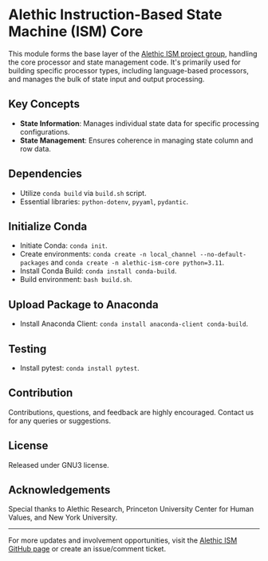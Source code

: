 # Alethic Instruction-Based State Machine (ISM) Core

This module forms the base layer of the [Alethic ISM project group](https://github.com/quantumwake/alethic), handling the core processor and state management code. It's primarily used for building specific processor types, including language-based processors, and manages the bulk of state input and output processing.

## Key Concepts
- **State Information**: Manages individual state data for specific processing configurations.
- **State Management**: Ensures coherence in managing state column and row data.

## Dependencies
- Utilize `conda build` via `build.sh` script.
- Essential libraries: `python-dotenv`, `pyyaml`, `pydantic`.

## Initialize Conda
- Initiate Conda: `conda init`.
- Create environments: `conda create -n local_channel --no-default-packages` and `conda create -n alethic-ism-core python=3.11`.
- Install Conda Build: `conda install conda-build`.
- Build environment: `bash build.sh`.

## Upload Package to Anaconda
- Install Anaconda Client: `conda install anaconda-client conda-build`.

## Testing
- Install pytest: `conda install pytest`.

## Contribution
Contributions, questions, and feedback are highly encouraged. Contact us for any queries or suggestions.

## License
Released under GNU3 license.

## Acknowledgements
Special thanks to Alethic Research, Princeton University Center for Human Values, and New York University.

---

For more updates and involvement opportunities, visit the [Alethic ISM GitHub page](https://github.com/quantumwake/alethic) or create an issue/comment ticket.
